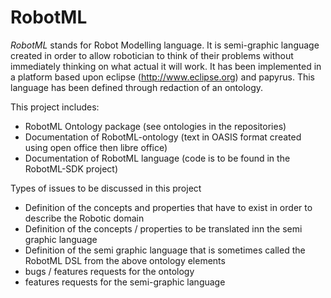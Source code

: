 RobotML
=======

*RobotML* stands for Robot Modelling language.
It is semi-graphic language created in order to allow robotician to think of their problems without immediately thinking on what actual it will work.
It has been implemented in a platform based upon eclipse (http://www.eclipse.org) and papyrus.
This language has been defined through redaction of an ontology.

This project includes:
- RobotML Ontology package (see ontologies in the repositories)
- Documentation of RobotML-ontology (text in OASIS format created using open office then libre office)
- Documentation of RobotML language (code is to be found in the RobotML-SDK project)

Types of issues to be discussed in this project
- Definition of the concepts and properties that have to exist in order to describe the Robotic domain
- Definition of the concepts / properties to be translated inn the semi graphic language
- Definition of the semi graphic language that is sometimes called the RobotML DSL from the above ontology elements
- bugs / features requests for the ontology
- features requests for the semi-graphic language

